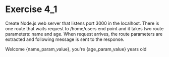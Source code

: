 # Exercise 4_1

Create Node.js web server that listens port 3000 in the localhost. There is one route that waits request to /home/users end point and it takes two route parameters: name and age. When request arrives, the route parameters are extracted and following message is sent to the response.

Welcome {name_param_value}, you're {age_param_value} years old